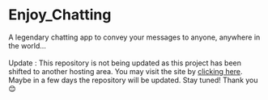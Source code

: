 # Enjoy_Chatting
A legendary chatting app to convey your messages to anyone, anywhere in the world...
<br>
<br>
Update : This repository is not being updated as this project has been shifted to another hosting area. You may visit the site by <a href="https://enjoychattingpro.web.app">clicking here</a>.
Maybe in a few days the repository will be updated. Stay tuned!
Thank you 😊
